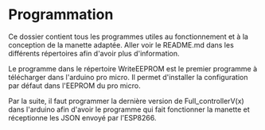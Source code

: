 # Programmation
Ce dossier contient tous les programmes utiles au fonctionnement et à la conception de la manette adaptée. 
Aller voir le README.md dans les différents répertoires afin d'avoir plus d'information. 

Le programme dans le répertoire WriteEEPROM est le premier programme à télécharger dans l'arduino pro micro. Il permet d'installer la configuration par défaut dans l'EEPROM du pro micro.

Par la suite, il faut programmer la dernière version de Full_controllerV(x) dans l'arduino afin d'avoir le programme qui fait fonctionner la manette et réceptionne les JSON envoyé par l'ESP8266.



